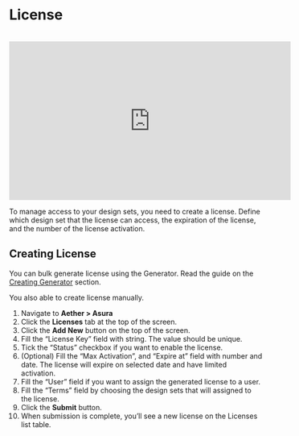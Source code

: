 # License

<br>
<div class="youtube-container"><iframe loading="lazy" width="560" height="315" src="https://www.youtube.com/embed/o5tPzaWX6xg" title="YouTube video player" frameborder="0" allow="accelerometer; autoplay; clipboard-write; encrypted-media; gyroscope; picture-in-picture" allowfullscreen></iframe></div>

To manage access to your design sets, you need to create a license. Define which design set that the license can access, the expiration of the license, and the number of the license activation.


## Creating License

You can bulk generate license using the Generator. Read the guide on the [Creating Generator](./generator#creating-generator) section.

You also able to create license manually.

1. Navigate to **Aether > Asura**
2. Click the **Licenses** tab at the top of the screen.
3. Click the **Add New** button on the top of the screen.
4. Fill the “License Key” field with string. The value should be unique.
5. Tick the “Status” checkbox if you want to enable the license.
6. (Optional) Fill the “Max Activation”, and “Expire at” field with number and date. The license will expire on selected date and have limited activation.
7. Fill the “User” field if you want to assign the generated license to a user.
8. Fill the “Terms” field by choosing the design sets that will assigned to the license.
9. Click the **Submit** button.
10. When submission is complete, you’ll see a new license on the Licenses list table.